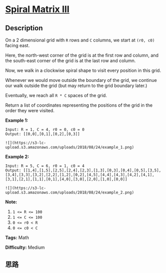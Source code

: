 # [Spiral Matrix III][title]

## Description

On a 2 dimensional grid with `R` rows and `C` columns, we start at `(r0, c0)`
facing east.

Here, the north-west corner of the grid is at the first row and column, and
the south-east corner of the grid is at the last row and column.

Now, we walk in a clockwise spiral shape to visit every position in this grid.

Whenever we would move outside the boundary of the grid, we continue our walk
outside the grid (but may return to the grid boundary later.)

Eventually, we reach all `R * C` spaces of the grid.

Return a list of coordinates representing the positions of the grid in the
order they were visited.



**Example 1:**
            Input: R = 1, C = 4, r0 = 0, c0 = 0    Output: [[0,0],[0,1],[0,2],[0,3]]        ![](https://s3-lc-upload.s3.amazonaws.com/uploads/2018/08/24/example_1.png)    



**Example 2:**
            Input: R = 5, C = 6, r0 = 1, c0 = 4    Output: [[1,4],[1,5],[2,5],[2,4],[2,3],[1,3],[0,3],[0,4],[0,5],[3,5],[3,4],[3,3],[3,2],[2,2],[1,2],[0,2],[4,5],[4,4],[4,3],[4,2],[4,1],[3,1],[2,1],[1,1],[0,1],[4,0],[3,0],[2,0],[1,0],[0,0]]        ![](https://s3-lc-upload.s3.amazonaws.com/uploads/2018/08/24/example_2.png)    



**Note:**

  1. `1 <= R <= 100`
  2. `1 <= C <= 100`
  3. `0 <= r0 < R`
  4. `0 <= c0 < C`


**Tags:** Math

**Difficulty:** Medium

## 思路

[title]: https://leetcode.com/problems/spiral-matrix-iii
